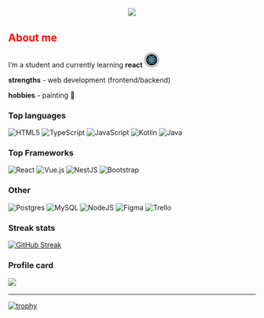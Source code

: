 
<div id="header" align="center">
  <img src="https://i.pinimg.com/originals/31/a2/c0/31a2c0818ed0ca0e8215d4a2cbf67542.gif" width="180"/>
</div>

<h2 style="color:red;">About me</h2>

I’m a student and currently learning **react** <img width="30px" src="https://github.com/Pedro-Murilo/icons-for-readme/blob/main/.github/react-icon.svg" alt="ReactJS Icon" />

**strengths** - web development (frontend/backend)

**hobbies** - painting :art:

<!--https://github.com/Ileriayo/markdown-badges-->
<h3>Top languages</h3>

![HTML5](https://img.shields.io/badge/html5-%23E34F26.svg?style=for-the-badge&logo=html5&logoColor=white)
![TypeScript](https://img.shields.io/badge/typescript-%23007ACC.svg?style=for-the-badge&logo=typescript&logoColor=white)
![JavaScript](https://img.shields.io/badge/javascript-%23323330.svg?style=for-the-badge&logo=javascript&logoColor=%23F7DF1E)
![Kotlin](https://img.shields.io/badge/kotlin-%237F52FF.svg?style=for-the-badge&logo=kotlin&logoColor=white)
![Java](https://img.shields.io/badge/java-%23ED8B00.svg?style=for-the-badge&logo=openjdk&logoColor=white)

<h3>Top Frameworks</h3>

![React](https://img.shields.io/badge/react-%2320232a.svg?style=for-the-badge&logo=react&logoColor=%2361DAFB)
![Vue.js](https://img.shields.io/badge/vuejs-%2335495e.svg?style=for-the-badge&logo=vuedotjs&logoColor=%234FC08D)
![NestJS](https://img.shields.io/badge/nestjs-%23E0234E.svg?style=for-the-badge&logo=nestjs&logoColor=white)
![Bootstrap](https://img.shields.io/badge/bootstrap-%238511FA.svg?style=for-the-badge&logo=bootstrap&logoColor=white)

<h3>Other</h3>

![Postgres](https://img.shields.io/badge/postgres-%23316192.svg?style=for-the-badge&logo=postgresql&logoColor=white)
![MySQL](https://img.shields.io/badge/mysql-%2300f.svg?style=for-the-badge&logo=mysql&logoColor=white)
![NodeJS](https://img.shields.io/badge/node.js-6DA55F?style=for-the-badge&logo=node.js&logoColor=white)
![Figma](https://img.shields.io/badge/figma-%23F24E1E.svg?style=for-the-badge&logo=figma&logoColor=white)
![Trello](https://img.shields.io/badge/Trello-%23026AA7.svg?style=for-the-badge&logo=Trello&logoColor=white)

<!-- views  ![](https://komarev.com/ghpvc/?username=TasyaKh&color=green) -->

<h3>Streak stats</h3>

[![GitHub Streak](https://streak-stats.demolab.com?user=TasyaKh&theme=monokai)](https://git.io/streak-stats)

<h3>Profile card</h3>

![](https://github-profile-summary-cards.vercel.app/api/cards/profile-details?username=TasyaKh&theme=monokai)

<hr/>

<!---Для компактной версии Top Langs [![Top Langs](https://github-readme-stats.vercel.app/api/top-langs/?username=TasyaKh&layout=compact&theme=monokai)](https://github.com/TasyaKh/github-readme-stats)
-->

[![trophy](https://github-profile-trophy.vercel.app/?username=TasyaKh&title=Commits,PullRequest,Repositories&theme=onedark)](https://github.com/TasyaKh/github-profile-trophy)

